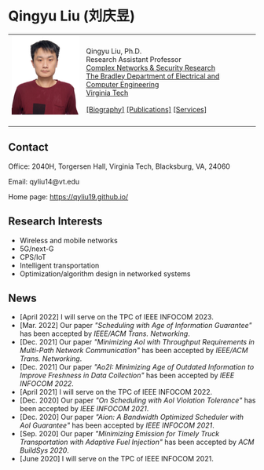 <head>
<meta name="generator" content="jemdoc, see http://jemdoc.jaboc.net/" />
<meta http-equiv="Content-Type" content="text/html;charset=utf-8" />
<link rel="stylesheet" href="jemdoc.css" type="text/css" />
</head>
<body>
<div id="layout-content">
<div id="toptitle">
<h1>Qingyu Liu (刘庆昱)</h1>
</div>
<table class="imgtable"><tr><td>
<a href="https://qyliu19.github.io/"><img src="Qingyu.PNG" alt="alt text" width="180px" /></a>&nbsp;</td>
<td align="left"><p>Qingyu Liu, Ph.D.<br />
Research Assistant Professor <br />
<a href="https://www.cnsr.ictas.vt.edu/">Complex Networks & Security Research</a> <br />
<a href="https://ece.vt.edu/">The Bradley Department of Electrical and Computer Engineering</a> <br />
<a href="https://vt.edu/">Virginia Tech</a> <br />
<br />
<a href="https://qyliu19.github.io/Bio/">[Biography]</a> 
  <a href="https://qyliu19.github.io/Publications/">[Publications]</a> 
  <a href="https://qyliu19.github.io/Services/">[Services]</a></p>
</td></tr></table>

<h2>Contact</h2>
<p>Office: 2040H, Torgersen Hall, Virginia Tech, Blacksburg, VA, 24060<br /></p>
<p>Email: qyliu14@vt.edu</p>
<p>Home page: <a href="https://qyliu19.github.io/">https://qyliu19.github.io/</a></p>

<h2>Research Interests</h2>
<ul>
<p><li>Wireless and mobile networks
</li>
<li>5G/next-G
</li><li>CPS/IoT
</li><li>Intelligent transportation
</li><li>Optimization/algorithm design in networked systems
</li></p>
</ul>  




<h2>News</h2>
<ul>
<p><li>[April 2022] I will serve on the TPC of IEEE INFOCOM 2023.
</li>
<li>[Mar. 2022] Our paper <i>"Scheduling with Age of Information Guarantee"</i> has been accepted by <i>IEEE/ACM Trans. Networking</i>.
</li><li>[Dec. 2021] Our paper <i>"Minimizing AoI with Throughput Requirements in Multi-Path Network Communication"</i> has been accepted by <i>IEEE/ACM Trans. Networking</i>.
</li><li>[Dec. 2021] Our paper <i>"Ao2I: Minimizing Age of Outdated Information to Improve Freshness in Data Collection"</i> has been accepted by <i>IEEE INFOCOM 2022</i>. 
</li><li>[April 2021] I will serve on the TPC of IEEE INFOCOM 2022.
</li><li>[Dec. 2020] Our paper <i>"On Scheduling with AoI Violation Tolerance"</i> has been accepted by <i>IEEE INFOCOM 2021</i>. 
</li><li>[Dec. 2020] Our paper <i>"Aion: A Bandwidth Optimized Scheduler with AoI Guarantee"</i> has been accepted by <i>IEEE INFOCOM 2021</i>. 
</li><li>[Sep. 2020] Our paper <i>"Minimizing Emission for Timely Truck Transportation with Adaptive Fuel Injection"</i> has been accepted by <i>ACM BuildSys 2020</i>.
</li><li>[June 2020] I will serve on the TPC of IEEE INFOCOM 2021.
</li></p>
</ul>
 
</div>
</body>

 
